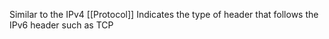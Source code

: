 Similar to the IPv4 [[Protocol]] 
Indicates the type of header that follows the IPv6 header such as TCP